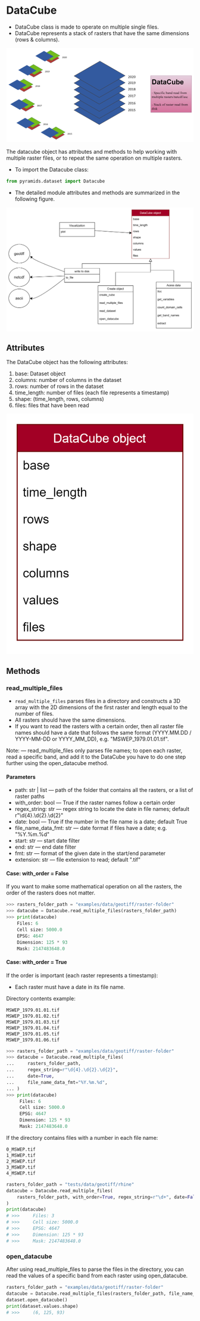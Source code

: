 # DataCube

- DataCube class is made to operate on multiple single files.
- DataCube represents a stack of rasters that have the same dimensions (rows & columns).

![DataCube logo](_images/datacube/logo.png)

The datacube object has attributes and methods to help working with multiple raster files, or to repeat the same operation on multiple rasters.

- To import the Datacube class:

```python
from pyramids.dataset import Datacube
```

- The detailed module attributes and methods are summarized in the following figure.

![DataCube details](_images/datacube/detailed.png)

## Attributes

The DataCube object has the following attributes:

1. base: Dataset object
2. columns: number of columns in the dataset
3. rows: number of rows in the dataset
4. time_length: number of files (each file represents a timestamp)
5. shape: (time_length, rows, columns)
6. files: files that have been read

![Attributes](_images/datacube/attributes.png)

## Methods

### read_multiple_files

- `read_multiple_files` parses files in a directory and constructs a 3D array with the 2D dimensions of the first raster and length equal to the number of files.
- All rasters should have the same dimensions.
- If you want to read the rasters with a certain order, then all raster file names should have a date that follows the same format (YYYY.MM.DD / YYYY-MM-DD or YYYY_MM_DD), e.g. "MSWEP_1979.01.01.tif".

Note:
    — read_multiple_files only parses file names; to open each raster, read a specific band, and add it to the 
        DataCube you have to do one step further using the open_datacube method.

#### Parameters

- path: str | list — path of the folder that contains all the rasters, or a list of raster paths
- with_order: bool — True if the raster names follow a certain order
- regex_string: str — regex string to locate the date in file names; default r"\d{4}.\d{2}.\d{2}"
- date: bool — True if the number in the file name is a date; default True
- file_name_data_fmt: str — date format if files have a date; e.g. "%Y.%m.%d"
- start: str — start date filter
- end: str — end date filter
- fmt: str — format of the given date in the start/end parameter
- extension: str — file extension to read; default ".tif"

#### Case: with_order = False

If you want to make some mathematical operation on all the rasters, the order of the rasters does not matter.

```python
>>> rasters_folder_path = "examples/data/geotiff/raster-folder"
>>> datacube = Datacube.read_multiple_files(rasters_folder_path)
>>> print(datacube)
    Files: 6
    Cell size: 5000.0
    EPSG: 4647
    Dimension: 125 * 93
    Mask: 2147483648.0
```

#### Case: with_order = True

If the order is important (each raster represents a timestamp):
- Each raster must have a date in its file name.

Directory contents example:

```text
MSWEP_1979.01.01.tif
MSWEP_1979.01.02.tif
MSWEP_1979.01.03.tif
MSWEP_1979.01.04.tif
MSWEP_1979.01.05.tif
MSWEP_1979.01.06.tif
```

```python
>>> rasters_folder_path = "examples/data/geotiff/raster-folder"
>>> datacube = Datacube.read_multiple_files(
...     rasters_folder_path,
...     regex_string=r"\d{4}.\d{2}.\d{2}",
...     date=True,
...     file_name_data_fmt="%Y.%m.%d",
... )
>>> print(datacube)
     Files: 6
     Cell size: 5000.0
     EPSG: 4647
     Dimension: 125 * 93
     Mask: 2147483648.0
```

If the directory contains files with a number in each file name:

```text
0_MSWEP.tif
1_MSWEP.tif
2_MSWEP.tif
3_MSWEP.tif
4_MSWEP.tif
```

```python
rasters_folder_path = "tests/data/geotiff/rhine"
datacube = Datacube.read_multiple_files(
    rasters_folder_path, with_order=True, regex_string=r"\d+", date=False,
)
print(datacube)
# >>>     Files: 3
# >>>     Cell size: 5000.0
# >>>     EPSG: 4647
# >>>     Dimension: 125 * 93
# >>>     Mask: 2147483648.0
```

### open_datacube

After using read_multiple_files to parse the files in the directory, you can read the values of a specific band from each raster using open_datacube.

```python
rasters_folder_path = "examples/data/geotiff/raster-folder"
datacube = Datacube.read_multiple_files(rasters_folder_path, file_name_data_fmt="%Y.%m.%d", separator=".")
dataset.open_datacube()
print(dataset.values.shape)
# >>>     (6, 125, 93)
```
